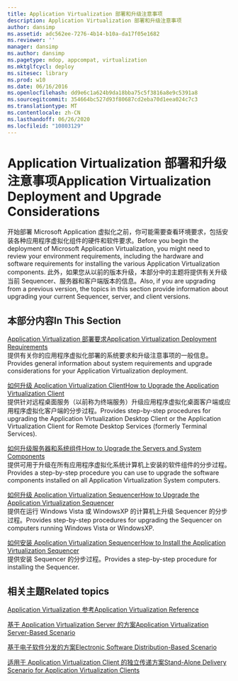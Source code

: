 ```yaml
---
title: Application Virtualization 部署和升级注意事项
description: Application Virtualization 部署和升级注意事项
author: dansimp
ms.assetid: adc562ee-7276-4b14-b10a-da17f05e1682
ms.reviewer: ''
manager: dansimp
ms.author: dansimp
ms.pagetype: mdop, appcompat, virtualization
ms.mktglfcycl: deploy
ms.sitesec: library
ms.prod: w10
ms.date: 06/16/2016
ms.openlocfilehash: dd9e6c1a624b9da18bba75c5f3816a8e9c5391a8
ms.sourcegitcommit: 354664bc527d93f80687cd2eba70d1eea024c7c3
ms.translationtype: MT
ms.contentlocale: zh-CN
ms.lasthandoff: 06/26/2020
ms.locfileid: "10803129"
---
```

# <span data-ttu-id="2ccf7-103">Application Virtualization 部署和升级注意事项</span><span class="sxs-lookup"><span data-stu-id="2ccf7-103">Application Virtualization Deployment and Upgrade Considerations</span></span>


<span data-ttu-id="2ccf7-104">开始部署 Microsoft Application 虚拟化之前，你可能需要查看环境要求，包括安装各种应用程序虚拟化组件的硬件和软件要求。</span><span class="sxs-lookup"><span data-stu-id="2ccf7-104">Before you begin the deployment of Microsoft Application Virtualization, you might need to review your environment requirements, including the hardware and software requirements for installing the various Application Virtualization components.</span></span> <span data-ttu-id="2ccf7-105">此外，如果您从以前的版本升级，本部分中的主题将提供有关升级当前 Sequencer、服务器和客户端版本的信息。</span><span class="sxs-lookup"><span data-stu-id="2ccf7-105">Also, if you are upgrading from a previous version, the topics in this section provide information about upgrading your current Sequencer, server, and client versions.</span></span>

## <span data-ttu-id="2ccf7-106">本部分内容</span><span class="sxs-lookup"><span data-stu-id="2ccf7-106">In This Section</span></span>


<a href="" id="application-virtualization-deployment-requirements"></a>[<span data-ttu-id="2ccf7-107">Application Virtualization 部署要求</span><span class="sxs-lookup"><span data-stu-id="2ccf7-107">Application Virtualization Deployment Requirements</span></span>](application-virtualization-deployment-requirements.md)  
<span data-ttu-id="2ccf7-108">提供有关你的应用程序虚拟化部署的系统要求和升级注意事项的一般信息。</span><span class="sxs-lookup"><span data-stu-id="2ccf7-108">Provides general information about system requirements and upgrade considerations for your Application Virtualization deployment.</span></span>

<a href="" id="how-to-upgrade-the-application-virtualization-client"></a>[<span data-ttu-id="2ccf7-109">如何升级 Application Virtualization Client</span><span class="sxs-lookup"><span data-stu-id="2ccf7-109">How to Upgrade the Application Virtualization Client</span></span>](how-to-upgrade-the-application-virtualization-client.md)  
<span data-ttu-id="2ccf7-110">提供针对远程桌面服务（以前称为终端服务）升级应用程序虚拟化桌面客户端或应用程序虚拟化客户端的分步过程。</span><span class="sxs-lookup"><span data-stu-id="2ccf7-110">Provides step-by-step procedures for upgrading the Application Virtualization Desktop Client or the Application Virtualization Client for Remote Desktop Services (formerly Terminal Services).</span></span>

<a href="" id="how-to-upgrade-the-servers-and-system-components"></a>[<span data-ttu-id="2ccf7-111">如何升级服务器和系统组件</span><span class="sxs-lookup"><span data-stu-id="2ccf7-111">How to Upgrade the Servers and System Components</span></span>](how-to-upgrade-the-servers-and-system-components.md)  
<span data-ttu-id="2ccf7-112">提供可用于升级在所有应用程序虚拟化系统计算机上安装的软件组件的分步过程。</span><span class="sxs-lookup"><span data-stu-id="2ccf7-112">Provides a step-by-step procedure you can use to upgrade the software components installed on all Application Virtualization System computers.</span></span>

<a href="" id="how-to-upgrade-the-application-virtualization-sequencer"></a>[<span data-ttu-id="2ccf7-113">如何升级 Application Virtualization Sequencer</span><span class="sxs-lookup"><span data-stu-id="2ccf7-113">How to Upgrade the Application Virtualization Sequencer</span></span>](how-to-upgrade-the-application-virtualization-sequencer.md)  
<span data-ttu-id="2ccf7-114">提供在运行 Windows Vista 或 WindowsXP 的计算机上升级 Sequencer 的分步过程。</span><span class="sxs-lookup"><span data-stu-id="2ccf7-114">Provides step-by-step procedures for upgrading the Sequencer on computers running Windows Vista or WindowsXP.</span></span>

<a href="" id="how-to-install-the-application-virtualization-sequencer"></a>[<span data-ttu-id="2ccf7-115">如何安装 Application Virtualization Sequencer</span><span class="sxs-lookup"><span data-stu-id="2ccf7-115">How to Install the Application Virtualization Sequencer</span></span>](how-to-install-the-application-virtualization-sequencer.md)  
<span data-ttu-id="2ccf7-116">提供安装 Sequencer 的分步过程。</span><span class="sxs-lookup"><span data-stu-id="2ccf7-116">Provides a step-by-step procedure for installing the Sequencer.</span></span>

## <span data-ttu-id="2ccf7-117">相关主题</span><span class="sxs-lookup"><span data-stu-id="2ccf7-117">Related topics</span></span>


[<span data-ttu-id="2ccf7-118">Application Virtualization 参考</span><span class="sxs-lookup"><span data-stu-id="2ccf7-118">Application Virtualization Reference</span></span>](application-virtualization-reference.md)

[<span data-ttu-id="2ccf7-119">基于 Application Virtualization Server 的方案</span><span class="sxs-lookup"><span data-stu-id="2ccf7-119">Application Virtualization Server-Based Scenario</span></span>](application-virtualization-server-based-scenario.md)

[<span data-ttu-id="2ccf7-120">基于电子软件分发的方案</span><span class="sxs-lookup"><span data-stu-id="2ccf7-120">Electronic Software Distribution-Based Scenario</span></span>](electronic-software-distribution-based-scenario.md)

[<span data-ttu-id="2ccf7-121">适用于 Application Virtualization Client 的独立传递方案</span><span class="sxs-lookup"><span data-stu-id="2ccf7-121">Stand-Alone Delivery Scenario for Application Virtualization Clients</span></span>](stand-alone-delivery-scenario-for-application-virtualization-clients.md)

 

 






